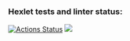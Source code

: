 ### Hexlet tests and linter status:
[![Actions Status](https://github.com/90Denis/python-project-lvl1/workflows/hexlet-check/badge.svg)](https://github.com/90Denis/python-project-lvl1/actions)
<a href="https://codeclimate.com/github/codeclimate/codeclimate/maintainability"><img src="https://api.codeclimate.com/v1/badges/a99a88d28ad37a79dbf6/maintainability" /></a>
